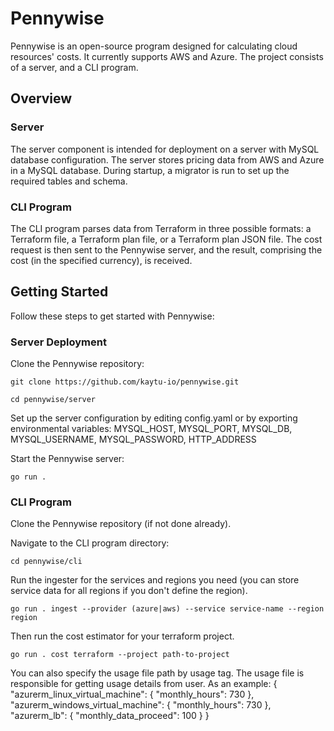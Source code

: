 # Pennywise
Pennywise is an open-source program designed for calculating cloud resources' costs. It currently supports AWS and Azure. The project consists of a server, and a CLI program.

## Overview
### Server
The server component is intended for deployment on a server with MySQL database configuration. The server stores pricing data from AWS and Azure in a MySQL database. During startup, a migrator is run to set up the required tables and schema.

### CLI Program
The CLI program parses data from Terraform in three possible formats: a Terraform file, a Terraform plan file, or a Terraform plan JSON file. The cost request is then sent to the Pennywise server, and the result, comprising the cost (in the specified currency), is received.

## Getting Started
Follow these steps to get started with Pennywise:

### Server Deployment
Clone the Pennywise repository:

```shell
git clone https://github.com/kaytu-io/pennywise.git
```

```shell
cd pennywise/server
```

Set up the server configuration by editing config.yaml or by exporting environmental variables:
MYSQL_HOST, MYSQL_PORT, MYSQL_DB, MYSQL_USERNAME, MYSQL_PASSWORD, HTTP_ADDRESS

Start the Pennywise server:

```shell
go run .
```

### CLI Program
Clone the Pennywise repository (if not done already).

Navigate to the CLI program directory:

```shell
cd pennywise/cli
```
Run the ingester for the services and regions you need (you can store service data for all regions if you don't define the region).

```shell
go run . ingest --provider (azure|aws) --service service-name --region region
```

Then run the cost estimator for your terraform project.

```shell
go run . cost terraform --project path-to-project
```
You can also specify the usage file path by usage tag.
The usage file is responsible for getting usage details from user. As an example:
{
  "azurerm_linux_virtual_machine": {
    "monthly_hours": 730
  },
  "azurerm_windows_virtual_machine": {
    "monthly_hours": 730
  },
  "azurerm_lb": {
    "monthly_data_proceed": 100
  }
}
